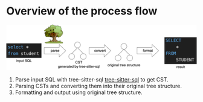 # Overview of the process flow

<img src="../../images/process_flow.png"/>

1. Parse input SQL with tree-sitter-sql [tree-sitter-sql](https://github.com/m-novikov/tree-sitter-sql) to get CST.
2. Parsing CSTs and converting them into their original tree structure.
3. Formatting and output using original tree structure.
